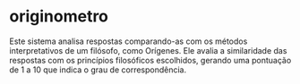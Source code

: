 # originometro
Este sistema analisa respostas comparando-as com os métodos interpretativos de um filósofo, como Orígenes. Ele avalia a similaridade das respostas com os princípios filosóficos escolhidos, gerando uma pontuação de 1 a 10 que indica o grau de correspondência. 
